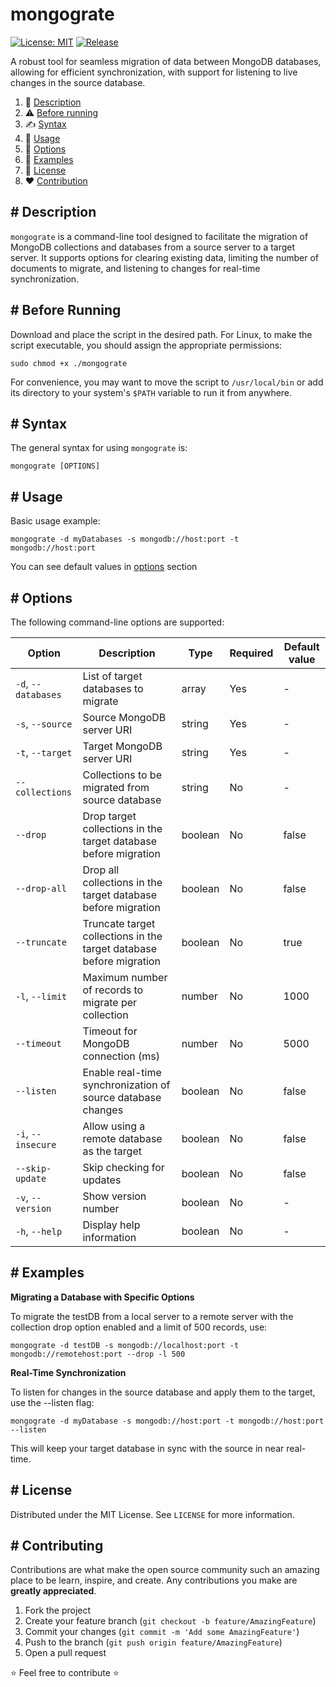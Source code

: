 # mongograte

[![License: MIT](https://img.shields.io/github/license/un0tec/mongograte?color=orange&cache=none)](LICENSE)
[![Release](https://img.shields.io/github/v/release/un0tec/mongograte?color=green&label=Release)](https://github.com/un0tec/mongograte/releases/latest)

A robust tool for seamless migration of data between MongoDB databases, allowing for efficient synchronization, with support for listening to live changes in the source database.

1. :notebook_with_decorative_cover: [Description](#-description)
2. :warning: [Before running](#-before-running)
3. :writing_hand: [Syntax](#-syntax)
4. :hammer: [Usage](#-usage)
5. :bookmark_tabs: [Options](#-options)
6. :monocle_face: [Examples](#-examples)
7. :page_with_curl: [License](#-license)
8. :heart: [Contribution](#-contributing)

## # Description

`mongograte` is a command-line tool designed to facilitate the migration of MongoDB collections and databases from a source server to a target server. It supports options for clearing existing data, limiting the number of documents to migrate, and listening to changes for real-time synchronization.

## # Before Running

Download and place the script in the desired path. For Linux, to make the script executable, you should assign the appropriate permissions:

    sudo chmod +x ./mongograte

For convenience, you may want to move the script to `/usr/local/bin` or add its directory to your system's `$PATH` variable to run it from anywhere.

## # Syntax

The general syntax for using `mongograte` is:

    mongograte [OPTIONS]

## # Usage

Basic usage example:

    mongograte -d myDatabases -s mongodb://host:port -t mongodb://host:port

You can see default values in [options](#-options) section

## # Options

The following command-line options are supported:

| Option | Description | Type | Required  | Default value |
|-----------------|---------------------------------------------------------------|---------------|------------|----------------|
| `-d`, `--databases` | List of target databases to migrate | array | Yes | - |
| `-s`, `--source` | Source MongoDB server URI | string | Yes | - |
| `-t`, `--target` | Target MongoDB server URI | string | Yes | - |
| `--collections` | Collections to be migrated from source database | string | No | - |
| `--drop` | Drop target collections in the target database before migration | boolean | No | false |
| `--drop-all` | Drop all collections in the target database before migration | boolean | No | false |
| `--truncate` | Truncate target collections in the target database before migration | boolean | No | true |
| `-l`, `--limit`    | Maximum number of records to migrate per collection | number | No | 1000 |
| `--timeout` | Timeout for MongoDB connection (ms) | number | No | 5000 |
| `--listen` | Enable real-time synchronization of source database changes | boolean | No | false |
| `-i`, `--insecure` | Allow using a remote database as the target | boolean | No | false |
| `--skip-update` | Skip checking for updates | boolean | No | false |
| `-v`, `--version` | Show version number | boolean | No | - |
| `-h`, `--help` | Display help information | boolean | No | - |

## # Examples

**Migrating a Database with Specific Options**

To migrate the testDB from a local server to a remote server with the collection drop option enabled and a limit of 500 records, use:

    mongograte -d testDB -s mongodb://localhost:port -t mongodb://remotehost:port --drop -l 500

**Real-Time Synchronization**

To listen for changes in the source database and apply them to the target, use the --listen flag:

    mongograte -d myDatabase -s mongodb://host:port -t mongodb://host:port --listen
This will keep your target database in sync with the source in near real-time.

## # License

Distributed under the MIT License. See `LICENSE` for more information.

## # Contributing

Contributions are what make the open source community such an amazing place to be learn, inspire, and create. Any contributions you make are **greatly appreciated**.

1. Fork the project
2. Create your feature branch (`git checkout -b feature/AmazingFeature`)
3. Commit your changes (`git commit -m 'Add some AmazingFeature'`)
4. Push to the branch (`git push origin feature/AmazingFeature`)
5. Open a pull request

:star: Feel free to contribute :star: